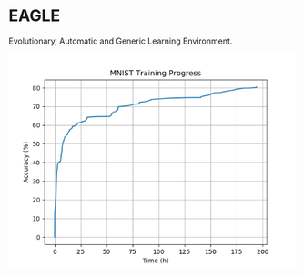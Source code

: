 # EAGLE
Evolutionary, Automatic and Generic Learning Environment.

![MNIST Training Progress](examples/mnist/images/training.png)
